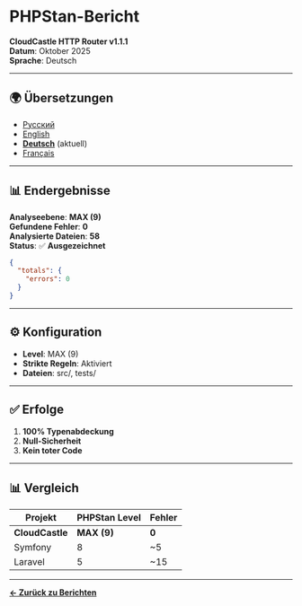 # PHPStan-Bericht

**CloudCastle HTTP Router v1.1.1**  
**Datum**: Oktober 2025  
**Sprache**: Deutsch

---

## 🌍 Übersetzungen

- [Русский](../../ru/reports/phpstan.md)
- [English](../../en/reports/phpstan.md)
- **[Deutsch](phpstan.md)** (aktuell)
- [Français](../../fr/reports/phpstan.md)

---

## 📊 Endergebnisse

**Analyseebene**: **MAX (9)**  
**Gefundene Fehler**: **0**  
**Analysierte Dateien**: **58**  
**Status**: ✅ **Ausgezeichnet**

```json
{
  "totals": {
    "errors": 0
  }
}
```

---

## ⚙️ Konfiguration

- **Level**: MAX (9)
- **Strikte Regeln**: Aktiviert
- **Dateien**: src/, tests/

---

## ✅ Erfolge

1. **100% Typenabdeckung**
2. **Null-Sicherheit**
3. **Kein toter Code**

---

## 📊 Vergleich

| Projekt | PHPStan Level | Fehler |
|---------|---------------|--------|
| **CloudCastle** | **MAX (9)** | **0** |
| Symfony | 8 | ~5 |
| Laravel | 5 | ~15 |

---

**[← Zurück zu Berichten](static-analysis.md)**

